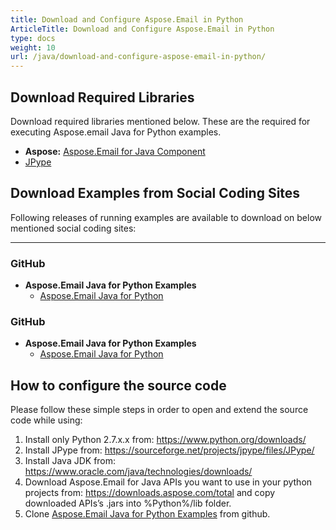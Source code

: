 ```yaml
---
title: Download and Configure Aspose.Email in Python
ArticleTitle: Download and Configure Aspose.Email in Python
type: docs
weight: 10
url: /java/download-and-configure-aspose-email-in-python/
---
```



## **Download Required Libraries**
Download required libraries mentioned below. These are the required for executing Aspose.email Java for Python examples.

- **Aspose:** [Aspose.Email for Java Component](https://downloads.aspose.com/total)
- [JPype](https://pypi.org/project/JPype1/)
## **Download Examples from Social Coding Sites**


Following releases of running examples are available to download on below mentioned social coding sites:

-----
### **GitHub**
- **Aspose.Email Java for Python Examples**
  - [Aspose.Email Java for Python](https://github.com/aspose-email/Aspose.Email-for-Java/releases/tag/Aspose.Email_Java_for_Python-v1.0)
### **GitHub**
- **Aspose.Email Java for Python Examples**
  - [Aspose.Email Java for Python](https://archive.codeplex.com/?p=asposeemailjavapython)
## **How to configure the source code**
Please follow these simple steps in order to open and extend the source code while using:

1. Install only Python 2.7.x.x from: <https://www.python.org/downloads/>
2. Install JPype from: <https://sourceforge.net/projects/jpype/files/JPype/>
3. Install Java JDK from: <https://www.oracle.com/java/technologies/downloads/>
4. Download Aspose.Email for Java APIs you want to use in your python projects from: <https://downloads.aspose.com/total> and copy downloaded APIs’s .jars into %Python%/lib folder.
5. Clone [Aspose.Email Java for Python Examples](https://github.com/aspose-email/Aspose.Email-for-Java/tree/master/Plugins/Aspose.Email-for-Java_for_Python) from github.
